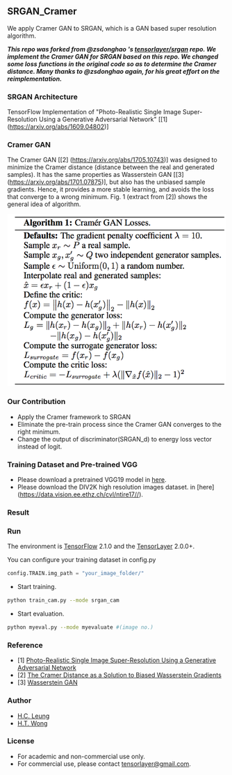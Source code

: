 ## SRGAN_Cramer
We apply Cramer GAN to SRGAN, which is a GAN based super resolution algorithm.

***This repo was forked from @zsdonghao 's [tensorlayer/srgan](https://github.com/tensorlayer/srgan) repo. We implement the Cramer GAN for SRGAN based on this repo. We changed some loss functions in the original code so as to determine the Cramer distance. Many thanks to @zsdonghao again, for his great effort on the reimplementation.***

### SRGAN Architecture

TensorFlow Implementation of "Photo-Realistic Single Image Super-Resolution Using a Generative Adversarial Network" [[1] (https://arxiv.org/abs/1609.04802)]

### Cramer GAN

The Cramer GAN [[2] (https://arxiv.org/abs/1705.10743)] was designed to minimize the Cramer distance (distance between the real and generated samples). It has the same properties as Wasserstein GAN [[3] (https://arxiv.org/abs/1701.07875)], but also has the unbiased sample gradients. Hence, it provides a more stable learning, and avoids the loss that converge to a wrong minimum. Fig. 1 (extract from [2]) shows the general idea of algorithm.

![](https://github.com/hcleung35/SRGAN_Cramer/blob/master/cramer.png)

### Our Contribution

- Apply the Cramer framework to SRGAN
- Eliminate the pre-train process since the Cramer GAN converges to the right minimum.
- Change the output of discriminator(SRGAN_d) to energy loss vector instead of logit.

### Training Dataset and Pre-trained VGG

- Please download a pretrained VGG19 model in [here](https://mega.nz/#!xZ8glS6J!MAnE91ND_WyfZ_8mvkuSa2YcA7q-1ehfSm-Q1fxOvvs).
- Please download the DIV2K high resolution images dataset. in [here] (https://data.vision.ee.ethz.ch/cvl/ntire17//).

### Result


  
### Run

The environment is [TensorFlow](https://www.tensorflow.org) 2.1.0 and the [TensorLayer](https://github.com/tensorlayer/tensorlayer) 2.0.0+.

You can configure your training dataset in config.py 
```python
config.TRAIN.img_path = "your_image_folder/"
```

- Start training.
```bash
python train_cam.py --mode srgan_cam
```

- Start evaluation. 
```bash
python myeval.py --mode myevaluate #(image no.)
```

### Reference
* [1] [Photo-Realistic Single Image Super-Resolution Using a Generative Adversarial Network](https://arxiv.org/abs/1609.04802)
* [2] [The Cramer Distance as a Solution to Biased Wasserstein Gradients](https://arxiv.org/abs/1705.10743)
* [3] [Wasserstein GAN](https://arxiv.org/abs/1701.07875)

### Author
- [H.C. Leung](https://github.com/hcleung35)
- [H.T. Wong]()

### License

- For academic and non-commercial use only.
- For commercial use, please contact tensorlayer@gmail.com.